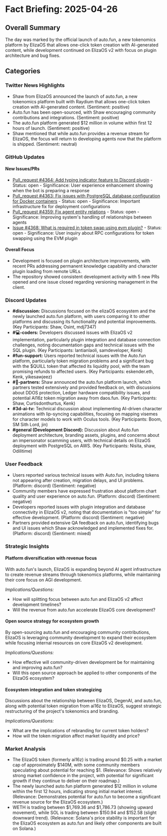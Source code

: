 # Fact Briefing: 2025-04-26

## Overall Summary
The day was marked by the official launch of auto.fun, a new tokenomics platform by ElizaOS that allows one-click token creation with AI-generated content, while development continued on ElizaOS v2 with focus on plugin architecture and bug fixes.

## Categories

### Twitter News Highlights
- Shaw from ElizaOS announced the launch of auto.fun, a new tokenomics platform built with Raydium that allows one-click token creation with AI-generated content. (Sentiment: positive)
- Auto.fun has been open-sourced, with Shaw encouraging community contributions and integrations. (Sentiment: positive)
- The auto.fun platform generated $12 million in volume within first 12 hours of launch. (Sentiment: positive)
- Shaw mentioned that while auto.fun provides a revenue stream for ElizaOS, the focus will return to developing agents now that the platform is shipped. (Sentiment: neutral)

### GitHub Updates

#### New Issues/PRs
- [Pull_request #4364: Add typing indicator feature to Discord plugin](https://github.com/elizaOS/eliza/pull/4364) - Status: open - Significance: User experience enhancement showing when the bot is preparing a response
- [Pull_request #4363: Fix issues with PostgreSQL database configuration for Docker containers](https://github.com/elizaOS/eliza/pull/4363) - Status: open - Significance: Important infrastructure fix for deployment configurations
- [Pull_request #4359: Fix agent entity relations](https://github.com/elizaOS/eliza/pull/4359) - Status: open - Significance: Improving system's handling of relationships between agents
- [Issue #4368: What is required in token swap using evm plugin?](https://github.com/elizaos/eliza/issues/4368) - Status: open - Significance: User inquiry about RPC configurations for token swapping using the EVM plugin

#### Overall Focus
- Development is focused on plugin architecture improvements, with recent PRs addressing permanent knowledge capability and character plugin loading from remote URLs.
- The repository showed consistent development activity with 5 new PRs opened and one issue closed regarding versioning management in the client.

### Discord Updates
- **#discussion:** Discussions focused on the elizaOS ecosystem and the newly launched auto.fun platform, with users comparing it to other platforms and discussing its functionality and potential improvements. (Key Participants: Shaw, Osint, mdj7347)
- **#💻-coders:** Developers discussed issues with ElizaOS v2 implementation, particularly plugin integration and database connection challenges, noting documentation gaps and technical issues with the SQL plugin. (Key Participants: lantianlaoli, samdeveloper, Kenk)
- **#fun-support:** Users reported technical issues with the Auto.fun platform, particularly token migration problems and a significant bug with the $QUILL token that affected its liquidity pool, with the team promising refunds to affected users. (Key Participants: eskender.eth, Kenk, yikesawjeez)
- **#🥇-partners:** Shaw announced the auto.fun platform launch, which partners tested extensively and provided feedback on, with discussions about DDOS protection, Ledger hardware compatibility issues, and potential AI16z token migration away from daos.fun. (Key Participants: Shaw, Curtisdonthurtus, Kenk)
- **#3d-ai-tv:** Technical discussion about implementing AI-driven character animations with lip-syncing capabilities, focusing on mapping visemes for character models to work with Oculus tools. (Key Participants: Boom, SM Sith Lord, jin)
- **#general (Development Discord):** Discussion about Auto.fun deployment architecture, branding assets, plugins, and concerns about an impersonator scamming users, with technical details on ElizaOS deployment with PostgreSQL on AWS. (Key Participants: Nisita, shaw, Odilitime)

### User Feedback
- Users reported various technical issues with Auto.fun, including tokens not appearing after creation, migration delays, and UI problems. (Platform: discord) (Sentiment: negative)
- Community members have expressed frustration about platform chart quality and user experience on auto.fun. (Platform: discord) (Sentiment: negative)
- Developers reported issues with plugin integration and database connectivity in ElizaOS v2, noting that documentation is "too simple" for effective development. (Platform: discord) (Sentiment: negative)
- Partners provided extensive QA feedback on auto.fun, identifying bugs and UI issues which Shaw acknowledged and implemented fixes for. (Platform: discord) (Sentiment: mixed)

### Strategic Insights

#### Platform diversification with revenue focus
With auto.fun's launch, ElizaOS is expanding beyond AI agent infrastructure to create revenue streams through tokenomics platforms, while maintaining their core focus on AGI development.

*Implications/Questions:*
  - How will splitting focus between auto.fun and ElizaOS v2 affect development timelines?
  - Will the revenue from auto.fun accelerate ElizaOS core development?

#### Open source strategy for ecosystem growth
By open-sourcing auto.fun and encouraging community contributions, ElizaOS is leveraging community development to expand their ecosystem while focusing internal resources on core ElizaOS v2 development.

*Implications/Questions:*
  - How effective will community-driven development be for maintaining and improving auto.fun?
  - Will this open source approach be applied to other components of the ElizaOS ecosystem?

#### Ecosystem integration and token strategizing
Discussions about the relationship between ElizaOS, DegenAI, and auto.fun, along with potential token migration from ai16z to ElizaOS, suggest strategic restructuring of the project's tokenomics and branding.

*Implications/Questions:*
  - What are the implications of rebranding for current token holders?
  - How will the token migration affect market liquidity and price?

### Market Analysis
- The ElizaOS token (formerly ai16z) is trading around $0.25 with a market cap of approximately $140M, with some community members speculating about potential for reaching $1. (Relevance: Shows relatively strong market confidence in the project, with potential for significant growth if they continue to deliver on their roadmap.)
- The newly launched auto.fun platform generated $12 million in volume within the first 12 hours, indicating strong initial market interest. (Relevance: Demonstrates potential for auto.fun to become a significant revenue source for the ElizaOS ecosystem.)
- WETH is trading between $1,769.36 and $1,786.73 (showing upward movement), while SOL is trading between $150.94 and $152.58 (slight downward trend). (Relevance: Solana's price stability is important for the ElizaOS ecosystem as auto.fun and likely other components are built on Solana.)